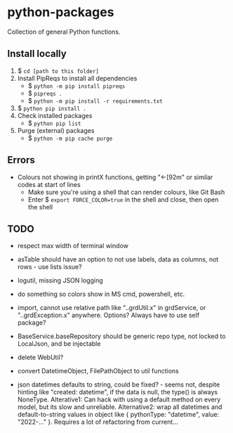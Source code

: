 # python-packages

Collection of general Python functions.

## Install locally

1. $ `cd [path to this folder]`
1. Install PipReqs to install all dependencies 
    - $ `python -m pip install pipreqs` 
    - $ `pipreqs .`
    - $ `python -m pip install -r requirements.txt`
1. $ `python pip install .`
1. Check installed packages
    - $ `python pip list`
1. Purge (external) packages
    - $ `python -m pip cache purge`

## Errors

- Colours not showing in printX functions, getting "←[92m" or similar codes at start of lines
  - Make sure you're using a shell that can render colours, like Git Bash
  - Enter $ `export FORCE_COLOR=true` in the shell and close, then open the shell

## TODO

- respect max width of terminal window

- asTable should have an option to not use labels, data as columns, not rows - use lists issue?
- logutil, missing JSON logging
- do something so colors show in MS cmd, powershell, etc.
- import, cannot use relative path like "..grdUtil.x" in grdService, or "..grdException.x" anywhere. Options? Always have to use self package?
- BaseService.baseRepository should be generic repo type, not locked to LocalJson, and be injectable
- delete WebUtil?
- convert DatetimeObject, FilePathObject to util functions 
- json datetimes defaults to string, could be fixed? - seems not, despite hinting like "created: datetime", if the data is null, the type() is always NoneType. Alterative1: Can hack with using a default method on every model, but its slow and unreliable. Alternative2: wrap all datetimes and default-to-string values in object like { pythonType: "datetime", value: "2022-..." }. Requires a lot of refactoring from current...